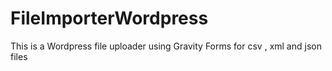 # FileImporterWordpress
This is a Wordpress file uploader using Gravity Forms for csv , xml and json files
